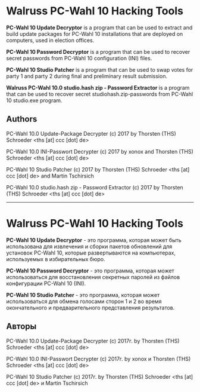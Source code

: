 # Walruss PC-Wahl 10 Hacking Tools

**PC-Wahl 10 Update Decryptor** is a program that can be used to extract and build update packages for PC-Wahl 10 installations that are deployed on computers, used in election offices.

**PC-Wahl 10 Password Decryptor** is a program that can be used to recover secret passwords from PC-Wahl 10 configuration (INI) files.

**PC-Wahl 10 Studio Patcher** is a program that can be used to swap votes for party 1 and party 2 during final and preliminary result submission.

**Walruss PC-Wahl 10.0 studio.hash zip - Password Extractor** is a program that can be used to recover secret studiohash.zip-passwords from PC-Wahl 10 studio.exe program.

## Authors

PC-Wahl 10.0 Update-Package Decrypter (c) 2017 
by Thorsten (THS) Schroeder <ths [at] ccc [dot] de>

PC-Wahl 10.0 INI-Passwort Decrypter (c) 2017 
by xonox and Thorsten (THS) Schroeder <ths [at] ccc [dot] de>

PC-Wahl 10 Studio Patcher (c) 2017
by Thorsten (THS) Schroeder <ths [at] ccc [dot] de> and Martin Tschirsich

PC-Wahl 10.0 studio.hash zip - Password Extractor (c) 2017 
by Thorsten (THS) Schroeder <ths [at] ccc [dot] de>

------------


# Walruss PC-Wahl 10 Hacking Tools

**PC-Wahl 10 Update Decryptor** - это программа, которая может быть использована для извлечения и сборки пакетов обновлений для установок PC-Wahl 10, которые развертываются на компьютерах, используемых в избирательных бюро.

**PC-Wahl 10 Password Decryptor** - это программа, которая может использоваться для восстановления секретных паролей из файлов конфигурации PC-Wahl 10 (INI).

**PC-Wahl 10 Studio Patcher** - это программа, которая может использоваться для обмена голосами сторон 1 и 2 во время окончательного и предварительного представления результатов.

## Авторы

PC-Wahl 10.0 Update-Package Decrypter (c) 2017г. by Thorsten (THS) Schroeder <ths [at] ccc [dot] de>

PC-Wahl 10.0 INI-Passwort Decrypter (c) 2017г. by xonox и Thorsten (THS) Schroeder <ths [at] ccc [dot] de>

PC-Wahl 10 Studio Patcher (c) 2017г. by Thorsten (THS) Schroeder <ths [at] ccc [dot] de> и Martin Tschirsich
